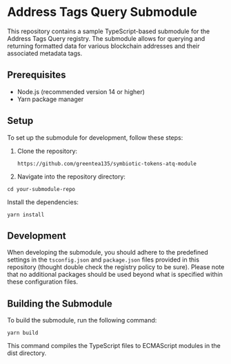 # Address Tags Query Submodule

This repository contains a sample TypeScript-based submodule for the Address Tags Query registry. The submodule allows for querying and returning formatted data for various blockchain addresses and their associated metadata tags.

## Prerequisites

- Node.js (recommended version 14 or higher)
- Yarn package manager

## Setup

To set up the submodule for development, follow these steps:

1. Clone the repository:
   ```
   https://github.com/greentea135/symbiotic-tokens-atq-module
   ```
2. Navigate into the repository directory:

`cd your-submodule-repo`

Install the dependencies:

`yarn install`

## Development

When developing the submodule, you should adhere to the predefined settings in the `tsconfig.json` and `package.json` files provided in this repository (thought double check the registry policy to be sure). Please note that no additional packages should be used beyond what is specified within these configuration files.

## Building the Submodule

To build the submodule, run the following command:

`yarn build`

This command compiles the TypeScript files to ECMAScript modules in the dist directory.
